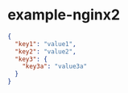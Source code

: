 # example-nginx2
```json
{
  "key1": "value1",
  "key2": "value2",
  "key3": {
    "key3a": "value3a"
  }
}

